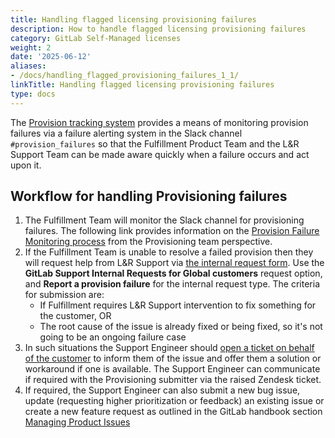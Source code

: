```yaml
---
title: Handling flagged licensing provisioning failures
description: How to handle flagged licensing provisioning failures
category: GitLab Self-Managed licenses
weight: 2
date: '2025-06-12'
aliases:
- /docs/handling_flagged_provisioning_failures_1_1/
linkTitle: Handling flagged licensing provisioning failures
type: docs
---
```


The [Provision tracking system](https://gitlab.com/groups/gitlab-org/-/epics/8300) provides a means of monitoring provision failures via a failure alerting system in the Slack channel `#provision_failures` so that the Fulfillment Product Team and the L&R Support Team can be made aware quickly when a failure occurs and act upon it.

## Workflow for handling Provisioning failures

1. The Fulfillment Team will monitor the Slack channel for provisioning failures. The following link provides information on the [Provision Failure Monitoring process](https://gitlab.com/gitlab-org/customers-gitlab-com/-/blob/123966423b08392b13675cec9249484dd2faf377/doc/provision_tracking_system/failure_monitoring.md#provision-failures-monitoring) from the Provisioning team perspective.
1. If the Fulfillment Team is unable to resolve a failed provision then they will request help from L&R Support via [the internal request form](https://support-super-form-gitlab-com-support-support-op-651f22e90ce6d7.gitlab.io/). Use the **GitLab Support Internal Requests for Global customers** request option, and **Report a provision failure** for the internal request type. The criteria for submission are:
   - If Fulfillment requires L&R Support intervention to fix something for the customer, OR
   - The root cause of the issue is already fixed or being fixed, so it's not going to be an ongoing failure case
1. In such situations the Support Engineer should [open a ticket on behalf of the customer](/handbook/support/workflows/working-on-tickets#8-how-can-i-open-a-new-ticket-on-behalf-of-a-customer) to inform them of the issue and offer them a solution or workaround if one is available. The Support Engineer can communicate if required with the Provisioning submitter via the raised Zendesk ticket.
1. If required, the Support Engineer can also submit a new bug issue, update (requesting higher prioritization or feedback) an existing issue or create a new feature request as outlined in the GitLab handbook section [Managing Product Issues](https://about.gitlab.com/handbook/support/license-and-renewals/workflows/managing_product_issues/)
